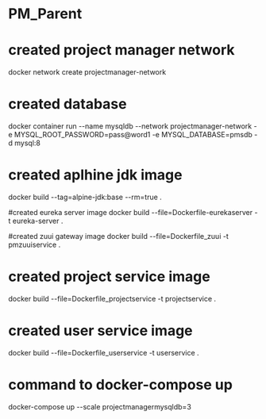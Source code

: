 # PM_Parent


# created project manager network 
docker network create projectmanager-network
# created database
docker container run --name mysqldb  --network projectmanager-network -e MYSQL_ROOT_PASSWORD=pass@word1 -e MYSQL_DATABASE=pmsdb -d mysql:8

# created aplhine jdk image
docker build --tag=alpine-jdk:base --rm=true .

#created eureka server image 
docker build --file=Dockerfile-eurekaserver -t eureka-server .

#created zuui gateway image 
docker build --file=Dockerfile_zuui -t pmzuuiservice .

# created project service image
docker build --file=Dockerfile_projectservice -t projectservice .

# created user service image
docker build --file=Dockerfile_userservice -t userservice .

# command to docker-compose up
docker-compose up --scale projectmanagermysqldb=3